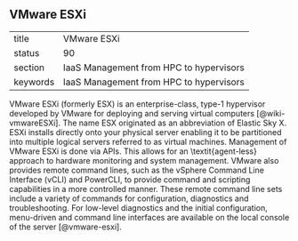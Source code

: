 ## VMware ESXi


|          |                                         |
| -------- | --------------------------------------- |
| title    | VMware ESXi                             | 
| status   | 90                                      |
| section  | IaaS Management from HPC to hypervisors |
| keywords | IaaS Management from HPC to hypervisors |



VMware ESXi (formerly ESX) is an enterprise-class, type-1 hypervisor
developed by VMware for deploying and serving virtual
computers [@wiki-vmwareESXi]. The name ESX originated as an
abbreviation of Elastic Sky X. ESXi installs directly onto your
physical server enabling it to be partitioned into multiple logical
servers referred to as virtual machines.  Management of VMware ESXi is
done via APIs. This allows for an \textit{agent-less} approach to
hardware monitoring and system management. VMware also provides remote
command lines, such as the vSphere Command Line Interface (vCLI) and
PowerCLI, to provide command and scripting capabilities in a more
controlled manner. These remote command line sets include a variety of
commands for configuration, diagnostics and troubleshooting. For
low-level diagnostics and the initial configuration, menu-driven and
command line interfaces are available on the local console of the
server [@vmware-esxi].
     
     
